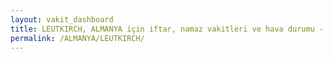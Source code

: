 ```yaml
---
layout: vakit_dashboard
title: LEUTKIRCH, ALMANYA için iftar, namaz vakitleri ve hava durumu - ilçe/eyalet seç
permalink: /ALMANYA/LEUTKIRCH/
---
```


<script type="text/javascript">
  var GLOBAL_COUNTRY = 'ALMANYA';
  var GLOBAL_CITY = 'LEUTKIRCH';
  var GLOBAL_STATE = '';
  var lat = 72;
  var lon = 21;
</script>
